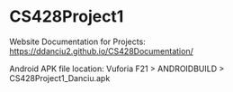# CS428Project1

Website Documentation for Projects:
https://ddanciu2.github.io/CS428Documentation/

Android APK file location:
Vuforia F21 > ANDROIDBUILD > CS428Project1_Danciu.apk
